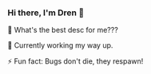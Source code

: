 ### Hi there, I'm Dren 👋


🤔 What's the best desc for me???

🧠 Currently working my way up.

⚡ Fun fact: Bugs don't die, they respawn!
